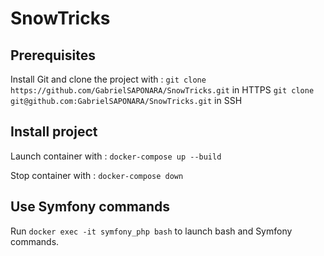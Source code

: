 # SnowTricks

## 	Prerequisites

Install Git and clone the project with :
`git clone https://github.com/GabrielSAPONARA/SnowTricks.git` in HTTPS 
`git clone git@github.com:GabrielSAPONARA/SnowTricks.git` in SSH

## Install project

Launch container with : `docker-compose up --build` 

Stop container with : `docker-compose down`

##  Use Symfony commands

 Run `docker exec -it symfony_php bash` to launch bash and Symfony commands.